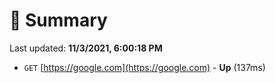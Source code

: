 # 📖 Summary
Last updated: **11/3/2021, 6:00:18 PM**

- `GET` [https://google.com](https://google.com) - **Up** (137ms)
